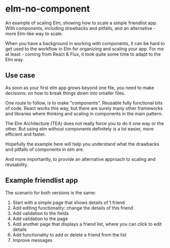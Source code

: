# elm-no-component

An example of scaling Elm, showing how to scale a simple friendlist app.
With components, including drawbacks and pitfalls,
and an alternative - more Elm-like way to scale.

When you have a background in working with components, it can be hard to get used to the
workflow in Elm for organizing and scaling your app.
For me at least - coming from React &amp; Flux, it took quite some time to adapt to the
Elm way.



## Use case
As soon as your first elm app grows beyond one file, you need to make decisions: 
on how to break things down into smaller files.

One route to follow, is to make "components". Reusable fully functional bits of code.
React works this way, but there are surely many other frameworks and libraries
where thinking and scaling in components in the main pattern.

The Elm Architecture (TEA) does not really force you to do it one way or the other.
But using elm without components definitely is a lot easier, more efficient and faster.

Hopefully the example here will help you understand what the drawbacks and pitfalls of
components in elm are.

And more importantly, to provide an alternative approach to scaling and reusability.



## Example friendlist app
The scenario for both versions is the same:

1. Start with a simple page that shows details of 1 friend
2. Add editing functionality: change the details of this friend
3. Add validation to the fields
4. Add validation to the page
5. Add another page that displays a friend list, where you can click to edit details
6. Add functionality to add or delete a friend from the list
7. Improve messages
